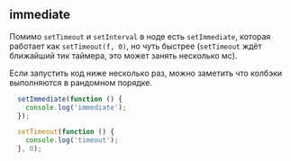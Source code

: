 ## immediate

Помимо `setTimeout` и `setInterval` в ноде есть `setImmediate`, которая работает как `setTimeout(f, 0)`, но чуть быстрее (`setTimeout` ждёт ближайший тик таймера, это может занять несколько мс).

Если запустить код ниже несколько раз, можно заметить что колбэки выполняются в рандомном порядке.
```javascript
  setImmediate(function () {
    console.log('immediate');
  });

  setTimeout(function () {
    console.log('timeout');
  }, 0);
```

